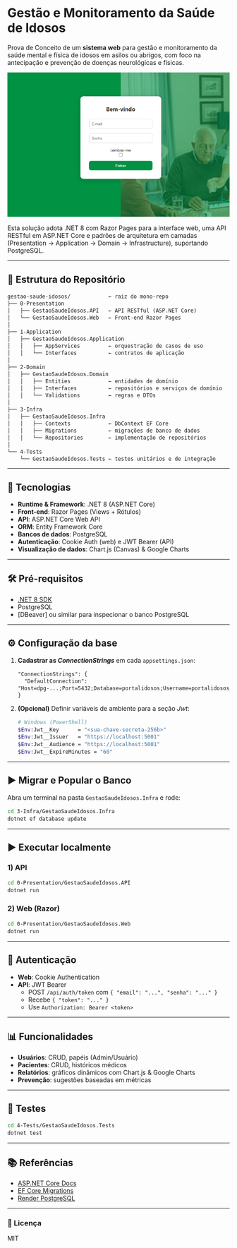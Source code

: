 # Gestão e Monitoramento da Saúde de Idosos

Prova de Conceito de um **sistema web** para gestão e monitoramento da saúde mental e física de idosos em asilos ou abrigos, com foco na antecipação e prevenção de doenças neurológicas e físicas. 

![Tela Inicial](https://raw.githubusercontent.com/guijosegon/project-assets/master/GestaoIdosos/login.png) 

Esta solução adota .NET 8 com Razor Pages para a interface web, uma API RESTful em ASP.NET Core e padrões de arquitetura em camadas (Presentation → Application → Domain → Infrastructure), suportando PostgreSQL.

---

## 📁 Estrutura do Repositório

```
gestao-saude-idosos/            ← raiz do mono-repo
├── 0-Presentation
│   ├── GestaoSaudeIdosos.API   ← API RESTful (ASP.NET Core)
│   └── GestaoSaudeIdosos.Web   ← Front-end Razor Pages
│
├── 1-Application
│   ├── GestaoSaudeIdosos.Application
│   │   ├── AppServices         ← orquestração de casos de uso
│   │   └── Interfaces          ← contratos de aplicação
│
├── 2-Domain
│   ├── GestaoSaudeIdosos.Domain
│   │   ├── Entities            ← entidades de domínio
│   │   ├── Interfaces          ← repositórios e serviços de domínio
│   │   └── Validations         ← regras e DTOs
│
├── 3-Infra
│   ├── GestaoSaudeIdosos.Infra
│   │   ├── Contexts            ← DbContext EF Core
│   │   ├── Migrations          ← migrações de banco de dados
│   │   └── Repositories        ← implementação de repositórios
│
└── 4-Tests
    └── GestaoSaudeIdosos.Tests ← testes unitários e de integração
```

---

## 🚀 Tecnologias

- **Runtime & Framework**: .NET 8 (ASP.NET Core)  
- **Front-end**: Razor Pages (Views + Rótulos)  
- **API**: ASP.NET Core Web API  
- **ORM**: Entity Framework Core  
- **Bancos de dados**: PostgreSQL  
- **Autenticação**: Cookie Auth (web) e JWT Bearer (API)  
- **Visualização de dados**: Chart.js (Canvas) & Google Charts

---

## 🛠️ Pré-requisitos

- [.NET 8 SDK](https://dotnet.microsoft.com/download)  
- PostgreSQL  
- [DBeaver] ou similar para inspecionar o banco PostgreSQL  

---

## ⚙️ Configuração da base

1. **Cadastrar as _ConnectionStrings_** em cada `appsettings.json`:

   ```jsonc
   "ConnectionStrings": {
     "DefaultConnection": "Host=dpg-...;Port=5432;Database=portalidosos;Username=portalidosos_user;Password=SUA_SENHA"
   }
   ```

2. **(Opcional)** Definir variáveis de ambiente para a seção _Jwt_:

   ```bash
   # Windows (PowerShell)
   $Env:Jwt__Key      = "<sua-chave-secreta-256b>"
   $Env:Jwt__Issuer   = "https://localhost:5001"
   $Env:Jwt__Audience = "https://localhost:5001"
   $Env:Jwt__ExpireMinutes = "60"
   ```

---

## ▶️ Migrar e Popular o Banco

Abra um terminal na pasta `GestaoSaudeIdosos.Infra` e rode:

```bash
cd 3-Infra/GestaoSaudeIdosos.Infra
dotnet ef database update
```

---

## ▶️ Executar localmente

### 1) API

```bash
cd 0-Presentation/GestaoSaudeIdosos.API
dotnet run
```

### 2) Web (Razor)

```bash
cd 0-Presentation/GestaoSaudeIdosos.Web
dotnet run
```

---

## 🔐 Autenticação

- **Web**: Cookie Authentication  
- **API**: JWT Bearer  
  - POST `/api/auth/token` com `{ "email": "...", "senha": "..." }`  
  - Recebe `{ "token": "..." }`  
  - Use `Authorization: Bearer <token>`

---

## 📊 Funcionalidades

- **Usuários**: CRUD, papéis (Admin/Usuário)  
- **Pacientes**: CRUD, históricos médicos  
- **Relatórios**: gráficos dinâmicos com Chart.js & Google Charts
- **Prevenção**: sugestões baseadas em métricas  

---

## 🧪 Testes

```bash
cd 4-Tests/GestaoSaudeIdosos.Tests
dotnet test
```

---

## 📚 Referências

- [ASP.NET Core Docs](https://docs.microsoft.com/aspnet/core)  
- [EF Core Migrations](https://docs.microsoft.com/ef/core/managing-schemas/migrations/)  
- [Render PostgreSQL](https://render.com/docs/postgres)  

---

### 🚩 Licença

MIT  
